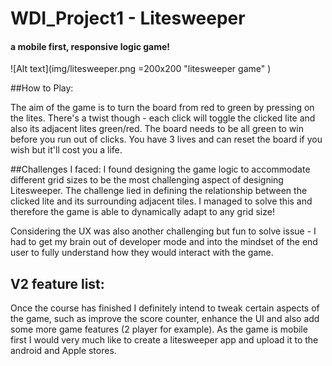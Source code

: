 # WDI_Project1 - Litesweeper

#### a mobile first, responsive logic game!

![Alt text](img/litesweeper.png =200x200 "litesweeper game" )

##How to Play:

The aim of the game is to turn the board from red to green by pressing on the lites.
There's a twist though - each click will toggle the clicked lite and also its adjacent lites green/red.
The board needs to be all green to win before you run out of clicks.
You have 3 lives and can reset the board if you wish but it'll cost you a life.

##Challenges I faced:
I found designing the game logic to accommodate different grid sizes to be the most challenging   aspect of designing Litesweeper. The challenge lied in defining the relationship between the clicked lite and its surrounding adjacent tiles. I managed to solve this and therefore the game is able to dynamically adapt to any grid size!

Considering the UX was also another challenging but fun to solve issue - I had to get my brain out of developer mode and into the mindset of the end user to fully understand how they would interact with the game.

## V2 feature list:
Once the course has finished I definitely intend to tweak certain aspects of the game, such as improve the score counter, enhance the UI and also add some more game features (2 player for example). As the game is mobile first I would very much like to create a litesweeper app and upload it to the android and Apple stores.


